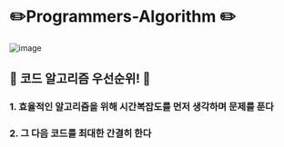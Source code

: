 # ✏️Programmers-Algorithm ✏️ 

![image](https://user-images.githubusercontent.com/116260619/213592501-5bd0e061-4cc5-4da6-9223-9ceb0742a05d.png)

## 🧬 코드 알고리즘 우선순위! 🧬
### 1. 효율적인 알고리즘을 위해 시간복잡도를 먼저 생각하며 문제를 푼다
### 2. 그 다음 코드를 최대한 간결히 한다
